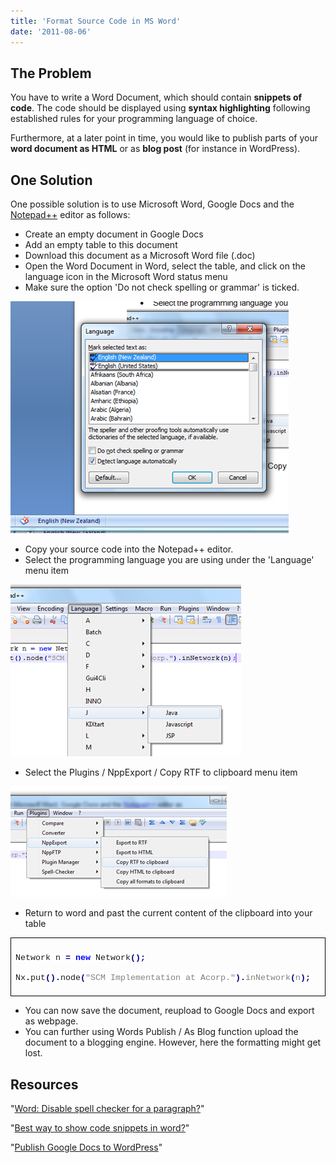 ```yaml
---
title: 'Format Source Code in MS Word'
date: '2011-08-06'
---
```


## The Problem

You have to write a Word Document, which should contain **snippets of code**. The code should be displayed using **syntax highlighting** following established rules for your programming language of choice.

Furthermore, at a later point in time, you would like to publish parts of your **word document as HTML** or as **blog post** (for instance in WordPress).

## One Solution

One possible solution is to use Microsoft Word, Google Docs and the [Notepad++](http://notepad-plus-plus.org/) editor as follows:

- Create an empty document in Google Docs
- Add an empty table to this document
- Download this document as a Microsoft Word file (.doc)
- Open the Word Document in Word, select the table, and click on the language icon in the Microsoft Word status menu
- Make sure the option 'Do not check spelling or grammar' is ticked.

![](images/080611_0326_formatsourc1.png)

- Copy your source code into the Notepad++ editor.
- Select the programming language you are using under the 'Language' menu item

![](images/080611_0326_formatsourc2.png)

- Select the Plugins / NppExport / Copy RTF to clipboard menu item

![](images/080611_0326_formatsourc3.png)

- Return to word and past the current content of the clipboard into your table

<table style="border-collapse:collapse;" border="0"><colgroup><col style="width:624px;"></colgroup><tbody valign="top"><tr style="height:10px;"><td style="border-top:solid black 1pt;border-left:solid black 1pt;border-bottom:solid black 1pt;border-right:solid black 1pt;padding:7px;"><p><span style="font-family:Courier New;font-size:10pt;background-color:white;">Network n <span style="color:navy;"><strong>=</strong></span> <span style="color:blue;"><strong>new</strong></span> Network<span style="color:navy;"><strong>();</strong></span></span></p><p style="text-align:justify;"><span style="font-family:Courier New;font-size:10pt;background-color:white;">Nx<span style="color:navy;"><strong>.</strong></span>put<span style="color:navy;"><strong>().</strong></span>node<span style="color:navy;"><strong>(</strong><span style="color:gray;">"SCM Implementation at Acorp."<span style="color:navy;"><strong>).</strong></span>inNetwork<span style="color:navy;"><strong>(</strong></span>n<span style="color:navy;"><strong>);</strong></span></span></span></span></p></td></tr></tbody></table>

- You can now save the document, reupload to Google Docs and export as webpage.
- You can further using Words Publish / As Blog function upload the document to a blogging engine. However, here the formatting might get lost.

## Resources

"[Word: Disable spell checker for a paragraph?](http://superuser.com/questions/256247/word-disable-spell-checker-for-a-paragraph)"

"[Best way to show code snippets in word?](http://stackoverflow.com/questions/387453/best-way-to-show-code-snippets-in-word)"

"[Publish Google Docs to WordPress](http://billbennett.co.nz/publish-google-docs-wordpress/)"
